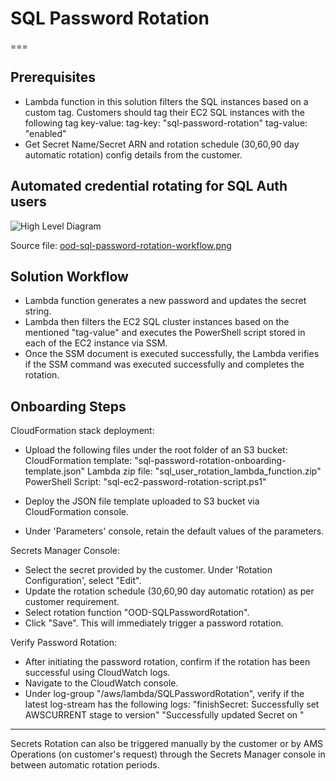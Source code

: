 # SQL Password Rotation
===

Prerequisites
---

- Lambda function in this solution filters the SQL instances based on a custom tag. Customers should tag their EC2 SQL instances with the following tag key-value:
    tag-key: "sql-password-rotation"
    tag-value: "enabled"
- Get Secret Name/Secret ARN and rotation schedule (30,60,90 day automatic rotation) config details from the customer.

Automated credential rotating for SQL Auth users
---

![High Level Diagram](./images/ood-sql-password-rotation-workflow.png "High-level Diagram")

Source file: [ood-sql-password-rotation-workflow.png](SQLEC2PasswordRotate/images/ood-sql-password-rotation-workflow.png)

Solution Workflow
---

- Lambda function generates a new password and updates the secret string.
- Lambda then filters the EC2 SQL cluster instances based on the mentioned "tag-value" and executes the PowerShell script stored in each of the EC2 instance via SSM.
- Once the SSM document is executed successfully, the Lambda verifies if the SSM command was executed successfully and completes the rotation.

Onboarding Steps
---

CloudFormation stack deployment:

- Upload the following files under the root folder of an S3 bucket:
    CloudFormation template: "sql-password-rotation-onboarding-template.json"
    Lambda zip file: "sql_user_rotation_lambda_function.zip"
    PowerShell Script: "sql-ec2-password-rotation-script.ps1"

- Deploy the JSON file template uploaded to S3 bucket via CloudFormation console.
- Under 'Parameters' console, retain the default values of the parameters. 

Secrets Manager Console:

- Select the secret provided by the customer. Under 'Rotation Configuration', select "Edit".
- Update the rotation schedule (30,60,90 day automatic rotation) as per customer requirement.
- Select rotation function "OOD-SQLPasswordRotation".
- Click "Save". This will immediately trigger a password rotation.

Verify Password Rotation:

- After initiating the password rotation, confirm if the rotation has been successful using CloudWatch logs.
- Navigate to the CloudWatch console.
- Under log-group "/aws/lambda/SQLPasswordRotation", verify if the latest log-stream has the following logs:
    "finishSecret: Successfully set AWSCURRENT stage to version"
    "Successfully updated Secret on <instance-id>"

---

Secrets Rotation can also be triggered manually by the customer or by AMS Operations (on customer's request) through the Secrets Manager console in between automatic rotation periods.

